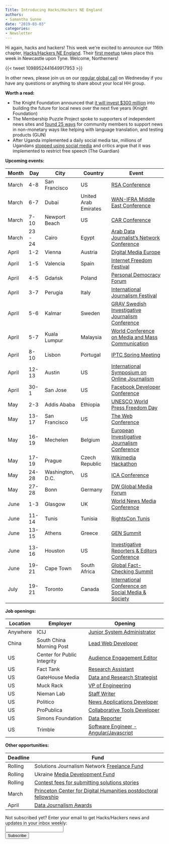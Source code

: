 ```yaml
---
Title: Introducing Hacks/Hackers NE England
authors: 
- Samantha Sunne
date: "2019-03-03"
categories:
- Newsletter
---
```


Hi again, hacks and hackers! This week we're excited to announce our 116th chapter, [Hacks/Hackers NE England](https://www.meetup.com/Hacks-Hackers-NE-England/). Their [first meetup](https://www.meetup.com/Hacks-Hackers-NE-England/events/259191302/) takes place this week in Newcastle upon Tyne. Welcome, Northerners!

{{< tweet 1098952441649917953 >}}

In other news, please join us on our [regular global call](https://hackshackers.com/resources/global-open-call/) on Wednesday if you have any questions or anything to share about your local HH group.

**Worth a read:**

* The Knight Foundation announced that [it will invest $300 million](https://knightfoundation.org/press/releases/knight-foundation-focuses-on-building-the-future-of-local-news-in-300-million-five-year-commitment) into building the future for local news over the next five years (Knight Foundation)
* The Membership Puzzle Project spoke to supporters of independent news sites and [found 25 ways](https://gijn.org/2019/02/18/25-ways-community-members-can-support-your-newsroom/) for community members to support news in non-monetary ways like helping with language translation, and testing products (GIJN)
* After Uganda implemented a daily social media tax, millions of Ugandans [stopped using social media](https://www.theguardian.com/global-development/2019/feb/27/millions-of-ugandans-quit-internet-after-introduction-of-social-media-tax-free-speech) and critics argue that it was implemented to restrict free speech (The Guardian)

**Upcoming events:**

| Month | Day | City | Country | Event |
| ----- | --- | ---- | ------- | ----- |
March | 4-8 | San Francisco | US | [RSA Conference](https://www.rsaconference.com/events/us19)
March | 6-7 | Dubai | United Arab Emirates | [WAN-IFRA Middle East Conference](https://events.wan-ifra.org/events/14th-middle-east-conference-0)
March | 7-10 | Newport Beach | US | [CAR Conference](https://www.ire.org/conferences/nicar-2019/)
March | 23 - 24 | Cairo | Egypt | [Arab Data Journalist’s Network Conference](https://arabdjn.com/%D8%A7%D9%84%D9%85%D8%A4%D8%AA%D9%85%D8%B1-%D8%A7%D9%84%D8%B3%D9%86%D9%88%D9%8A/)
April | 1-2 | Vienna | Austria | [Digital Media Europe](https://events.wan-ifra.org/events/digital-media-europe-2019)
April | 1-5 | Valencia | Spain | [Internet Freedom Festival](https://internetfreedomfestival.org/)
April | 4-5 | Gdańsk | Poland | [Personal Democracy Forum](https://pdfcee.pl/en/)
April | 3-7 | Perugia | Italy | [International Journalism Festival](https://www.journalismfestival.com/you-festival/)
April | 5-6 | Kalmar | Sweden | [GRAV Swedish Investigative Journalism Conference](http://gravseminariet.se/)
April | 5-7 | Kuala Lumpur | Malaysia | [World Conference on Media and Mass Communication](https://mediaconference.co/)
April | 8-10 | Lisbon | Portugal | [IPTC Spring Meeting](https://iptc.org/events/)
April | 12-13 | Austin | US | [International Symposium on Online Journalism](https://www.isoj.org/symposia/2019/)
April | 30-1 | San Jose | US | [Facebook Developer Conference](https://www.f8.com/)
May | 2-3 | Addis Ababa | Ethiopia | [UNESCO World Press Freedom Day](https://en.unesco.org/news/ethiopia-host-2019-world-press-freedom-day)
May | 13-17 | San Francisco | US | [The Web Conference](https://www2019.thewebconf.org/)
May | 16-19 | Mechelen | Belgium | [European Investigative Journalism Conference](https://dataharvest.eu/)
May | 17-19 | Prague | Czech Republic | [Wikimedia Hackathon](https://www.mediawiki.org/wiki/Wikimedia_Hackathon_2019)
May | 24-28 | Washington, D.C. | US | [ICA Conference](https://www.icahdq.org/page/2019Conference)
May | 27-28 | Bonn | Germany | [DW Global Media Forum](http://dw-global-media-forum.com/)
June | 1-3 | Glasgow | UK | [World News Media Conference](https://events.wan-ifra.org/events/world-news-media-congress-2019)
June | 11-14 | Tunis | Tunisia | [RightsCon Tunis](https://www.rightscon.org/about/)
June | 13-15 | Athens | Greece | [GEN Summit](https://www.gensummit.org/)
June | 13-16 | Houston | US | [Investigative Reporters & Editors Conference](https://www.ire.org/events-and-training/event/3434/)
June | 19-21 | Cape Town | South Africa | [Global Fact-Checking Summit](https://www.poynter.org/news/sixth-global-fact-checking-summit-will-be-cape-town-june-2019)
July | 19-21 | Toronto | Canada | [International Conference on Social Media & Society](http://socialmediaandsociety.org/2018/rethinking-privacy-and-trust-in-the-social-media-age-smsociety-cfp-toronto-canada-july-19-21-2019/)

**Job openings:**

| Location | Employer | Opening |
| -------- | -------- | ------- |
Anywhere | ICIJ | [Junior System Administrator](https://www.icij.org/about/work-with-us/)
China | South China Morning Post | [Lead Web Developer](https://www.cpjobs.com/hk/job/lead-web-developer-drupal-api-ref-prod-lwdd-3001321)
US | Center for Public Integrity | [Audience Engagement Editor](https://careers.journalists.org/jobs/12038741/audience-engagement-editor)
US | Fact Tank | [Research Assistant](https://mediajobs.poynter.org/job-details/119/research-assistant-fact-tank/?ix=9#top-pagination)
US | GateHouse Media | [Data and Research Strategist](https://ghm.applicantstack.com/x/detail/a2n5qetyjuxm?js_174975=&js_174975%5B%5D=540203&js_80225=&js_175958=)
US | Muck Rack | [VP of Engineering](https://muckrack.com/job/36/vp-of-engineering)
US | Nieman Lab | [Staff Writer](http://www.niemanlab.org/2019/02/were-hiring-come-work-for-nieman-lab-as-a-staff-writer/)
US | Politico | [News Applications Developer](https://the-politico.github.io/#/jobs)
US | ProPublica | [Collaborative Tools Developer](https://www.propublica.org/jobs/collaborative-tools-developer-february-2019)
US | Simons Foundation | [Data Reporter](https://www.snd.org/jobs/view/data-reporter-4/)
US | Trimble | [Software Engineer - Angular/Javascript](https://hire.withgoogle.com/public/jobs/trimblecom/view/P_AAAAAAEAAIzNHyRRKLIu2F)

**Other opportunities:**

| Deadline | Fund |
| -------- | ---- |
Rolling | Solutions Journalism Network [Freelance Fund](https://thewholestory.solutionsjournalism.org/now-offering-travel-funds-for-freelancers-857c49f9b395)
Rolling | Ukraine [Media Development Fund](http://ijnet.org/en/opportunities/media-development-grants-available-ukraine)
Rolling | [Contest fees for submitting solutions stories](https://thewholestory.solutionsjournalism.org/submitting-your-solutions-story-to-a-journalism-award-contest-we-can-help-with-the-fees-12b3e3ab6b01?mc_cid=57b074cc10&mc_eid=f9f525b1fd)
March | [Princeton Center for Digital Humanities postdoctoral fellowship](https://cdh.princeton.edu/updates/2019/02/14/be-our-next-cdh-postdoc/)
April | [Data Journalism Awards](https://datajournalismawards.org/2019/01/03/how-to-apply-to-the-data-journalism-awards-2019/)

<div id="mc_embed_signup"><form id="mc-embedded-subscribe-form" class="validate" action="//hackshackers.us1.list-manage.com/subscribe/post?u=c56f2e53d5ed6ef87f8aaa75c&amp;id=fb2bc6f10b" method="post" name="mc-embedded-subscribe-form" novalidate="" target="_blank">

<div id="mc_embed_signup_scroll">

<div class="mc-field-group"><label for="mce-EMAIL">Not subscribed yet? Enter your email to get Hacks/Hackers news and updates in your inbox weekly:  </label></div>

<div class="mc-field-group"><input id="mce-EMAIL" class="required email" name="EMAIL" type="email" value="" /></div>

<!-- real people should not fill this in and expect good things - do not remove this or risk form bot signups-->

<div style="position: absolute; left: -5000px;"><input tabindex="-1" name="b_c56f2e53d5ed6ef87f8aaa75c_fb2bc6f10b" type="text" value="" /></div>

<div class="clear"><input id="mc-embedded-subscribe" class="button" name="subscribe" type="submit" value="Subscribe" /></div>

</div>

</form></div>

<!--End mc_embed_signup-->

<meta name="twitter:card" content="summary">

<meta name="twitter:image:src" content="https://hackshackers.com/content-images/about/hackshackers_logomark.png">

